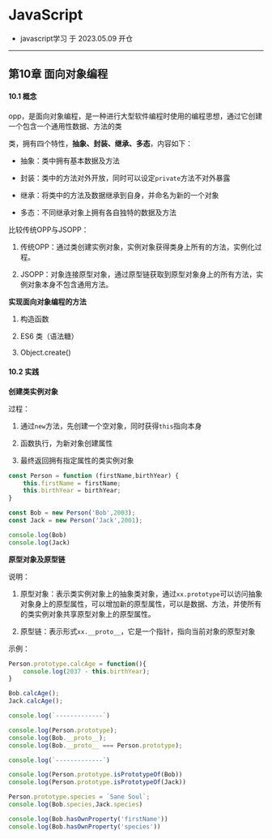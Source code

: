 # JavaScript

- javascript学习 于 2023.05.09 开仓

---

## 第10章 面向对象编程

#### 10.1 概念

opp，是面向对象编程，是一种进行大型软件编程时使用的编程思想，通过它创建一个包含一个通用性数据、方法的类

类，拥有四个特性，**抽象、封装、继承、多态**，内容如下：

- 抽象：类中拥有基本数据及方法

- 封装：类中的方法对外开放，同时可以设定`private`方法不对外暴露

- 继承：将类中的方法及数据继承到自身，并命名为新的一个对象

- 多态：不同继承对象上拥有各自独特的数据及方法

比较传统OPP与JSOPP：

1. 传统OPP：通过类创建实例对象，实例对象获得类身上所有的方法，实例化过程。

2. JSOPP：对象连接原型对象，通过原型链获取到原型对象身上的所有方法，实例对象本身不包含通用方法。

**实现面向对象编程的方法**

1. 构造函数

2. ES6 类（语法糖）

3. Object.create()

#### 10.2 实践

**创建类实例对象**

过程：

1. 通过`new`方法，先创建一个空对象，同时获得`this`指向本身

2. 函数执行，为新对象创建属性

3. 最终返回拥有指定属性的类实例对象

```js
const Person = function (firstName,birthYear) {
    this.firstName = firstName;
    this.birthYear = birthYear;
}

const Bob = new Person('Bob',2003);
const Jack = new Person('Jack',2001);

console.log(Bob)
console.log(Jack)
```

**原型对象及原型链**

说明：

1. 原型对象：表示类实例对象上的抽象类对象，通过`xx.prototype`可以访问抽象对象身上的原型属性，可以增加新的原型属性，可以是数据、方法，并使所有的类实例对象共享原型对象上的原型属性。

2. 原型链：表示形式`xx.__proto__`，它是一个指针，指向当前对象的原型对象

示例：

```js
Person.prototype.calcAge = function(){
    console.log(2037 - this.birthYear);
}

Bob.calcAge();
Jack.calcAge();

console.log(`-------------`)

console.log(Person.prototype);
console.log(Bob.__proto__);
console.log(Bob.__proto__ === Person.prototype);

console.log(`-------------`)

console.log(Person.prototype.isPrototypeOf(Bob))
console.log(Person.prototype.isPrototypeOf(Jack))

Person.prototype.species = `Sane Soul`;
console.log(Bob.species,Jack.species)

console.log(Bob.hasOwnProperty('firstName'))
console.log(Bob.hasOwnProperty('species'))
```